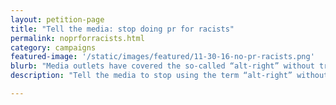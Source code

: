 ```yaml
---
layout: petition-page
title: "Tell the media: stop doing pr for racists"
permalink: noprforracists.html
category: campaigns
featured-image: '/static/images/featured/11-30-16-no-pr-racists.png'
blurb: "Media outlets have covered the so-called “alt-right” without truly explaining who they really are: white nationalists and white supremacists."
description: "Tell the media to stop using the term “alt-right” without context. Call out racism, white nationalism, neo-Nazism, white supremacy and misogyny for what they are."

---
```


<link href='https://actionnetwork.org/css/style-embed-whitelabel.css' rel='stylesheet' type='text/css' /><script src='https://actionnetwork.org/widgets/v2/petition/tell-the-media-stop-doing-pr-for-racists?format=js&source=widget&style=full'></script><div id='can-petition-area-tell-the-media-stop-doing-pr-for-racists' style='width: 100%'><!-- this div is the target for our HTML insertion --></div>